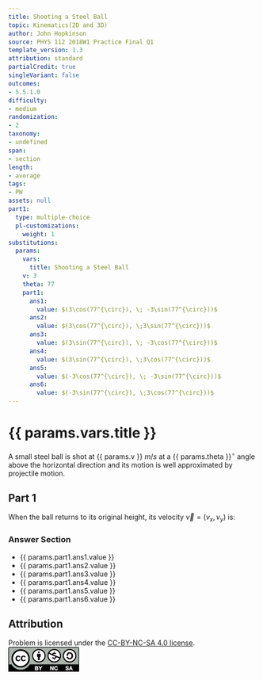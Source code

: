 ```yaml
---
title: Shooting a Steel Ball
topic: Kinematics(2D and 3D)
author: John Hopkinson
source: PHYS 112 2018W1 Practice Final Q1
template_version: 1.3
attribution: standard
partialCredit: true
singleVariant: false
outcomes:
- 5.5.1.0
difficulty:
- medium
randomization:
- 2
taxonomy:
- undefined
span:
- section
length:
- average
tags:
- PW
assets: null
part1:
  type: multiple-choice
  pl-customizations:
    weight: 1
substitutions:
  params:
    vars:
      title: Shooting a Steel Ball
    v: 3
    theta: 77
    part1:
      ans1:
        value: $(3\cos(77^{\circ}), \; -3\sin(77^{\circ}))$
      ans2:
        value: $(3\cos(77^{\circ}), \;3\sin(77^{\circ}))$
      ans3:
        value: $(3\sin(77^{\circ}), \; -3\cos(77^{\circ}))$
      ans4:
        value: $(3\sin(77^{\circ}), \;3\cos(77^{\circ}))$
      ans5:
        value: $(-3\cos(77^{\circ}), \; -3\sin(77^{\circ}))$
      ans6:
        value: $(-3\sin(77^{\circ}), \;3\cos(77^{\circ}))$
---
```

# {{ params.vars.title }}
A small steel ball is shot at {{ params.v }} $m/s$ at a {{ params.theta }}$^{\circ}$ angle above the horizontal direction and its motion is well approximated by projectile motion.

## Part 1

When the ball returns to its original height, its velocity $\overrightarrow{v} = (v_x, v_y)$ is:

### Answer Section

- {{ params.part1.ans1.value }}
- {{ params.part1.ans2.value }}
- {{ params.part1.ans3.value }}
- {{ params.part1.ans4.value }}
- {{ params.part1.ans5.value }}
- {{ params.part1.ans6.value }}

## Attribution

Problem is licensed under the [CC-BY-NC-SA 4.0 license](https://creativecommons.org/licenses/by-nc-sa/4.0/).<br> ![The Creative Commons 4.0 license requiring attribution-BY, non-commercial-NC, and share-alike-SA license.](https://raw.githubusercontent.com/firasm/bits/master/by-nc-sa.png)